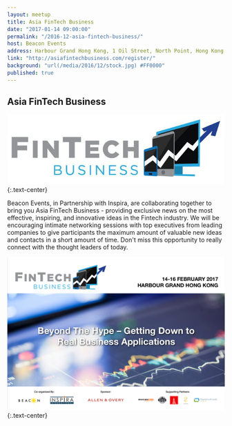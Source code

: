 ```yaml
---
layout: meetup
title: Asia FinTech Business
date: "2017-01-14 09:00:00"
permalink: "/2016-12-asia-fintech-business/"
host: Beacon Events
address: Harbour Grand Hong Kong, 1 Oil Street, North Point, Hong Kong
link: "http://asiafintechbusiness.com/register/"
background: "url(/media/2016/12/stock.jpg) #FF0000"
published: true
---
```


## Asia FinTech Business

[![Asia Fintech Business](/media/2016/12/fintech.jpg)](http://asiafintechbusiness.com/)
{:.text-center}

Beacon Events, in Partnership with Inspira, are collaborating together to bring you Asia FinTech Business - providing exclusive news on the most effective, inspiring, and innovative ideas in the Fintech industry. We will be encouraging intimate networking sessions with top executives from leading companies to give participants the maximum amount of valuable new ideas and contacts in a short amount of time. Don't miss this opportunity to really connect with the thought leaders of today.

[![Asia Fintech Business Overview](/media/2016/12/fintech2.png)](http://asiafintechbusiness.com/)
{:.text-center}


